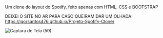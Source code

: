 Um clone do layout do Spotify, feito apenas com HTML, CSS e BOOTSTRAP

DEIXEI O SITE NO AR PARA CASO QUEIRAM DAR UM OLHADA: https://igorsantos476.github.io/Projeto-Spotify-Clone/

![Captura de Tela (59)](https://github.com/user-attachments/assets/c4f4303e-acfc-46ed-8e64-5e8581dde6b9)
